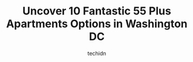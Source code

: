 ---
layout: ampstory
image: https://i0.wp.com/www.depkes.org/wp-content/uploads/2023/06/55-plus-apartments-0-in-washington-dc-1685761155.jpeg?resize=640,853
author: techidn
featured: false
description: Discover the impressive array of 55 Plus Apartments options in Washington DC, where you can find 10 of the largest 55 Plus Apartments establishments in the area. From renowned classics to hi
title: Uncover 10 Fantastic 55 Plus Apartments Options in Washington DC
cover:
   title: Uncover 10 Fantastic 55 Plus Apartments Options in Washington DC
   subtitle: Rickpate
   background: https://www.depkes.org/wp-content/uploads/2023/06/55-plus-apartments-0-in-washington-dc-1685761155.jpeg

pages: 
 - layout: thirds
   top: <h1>#1 Seabury at Friendship Terrace</h1>
   bottom: "<p>I visited Seabury with one of my Daughters last week and Antranisha Watkins, Leasing & Marketing Associate, walked us around the place.All the Staff we met in our tour as</p>"
   background: https://www.depkes.org/wp-content/uploads/2023/06/55-plus-apartments-1-in-washington-dc-1685761155.jpeg
   backgroundblur: true
 - layout: thirds
   top: <h1>#2 Victory Square (Seniors 55+)</h1>
   bottom: "<p>I applied for senior living @ this facility around  2017 during that time I was homeless living out of my car. During that time I came in, filled out an application infor</p>"
   background: https://www.depkes.org/wp-content/uploads/2023/06/55-plus-apartments-2-in-washington-dc-1685761156.jpeg
   cta:
      link: https://www.depkes.org/blog/uncover-10-fantastic-55-plus-apartments-options-in-washington-dc/
      text: Uncover 10 Fantastic 55 Plus Apartments Options in Washington DC
 - layout: thirds
   top: <h1>#3 Saint Marys Court</h1>
   bottom: "<p>725 24th St NW, Washington, DC 20037, United States</p>"
   background: https://www.depkes.org/wp-content/uploads/2023/06/55-plus-apartments-3-in-washington-dc-1685761157.jpeg
   cta:
      link: https://www.depkes.org/blog/uncover-10-fantastic-55-plus-apartments-options-in-washington-dc/
      text: Uncover 10 Fantastic 55 Plus Apartments Options in Washington DC
 - layout: thirds
   top: <h1>#4 Triangle View and Glenncrest</h1>
   bottom: "<p>3600 B St SE, Washington, DC 20019, United States</p>"
   background: https://images.unsplash.com/photo-1462556791646-c201b8241a94?ixlib=rb-4.0.3&ixid=MnwxMjA3fDB8MHxwaG90by1wYWdlfHx8fGVufDB8fHx8&auto=format&fit=crop&w=640&h=853&q=80
   cta:
      link: https://www.depkes.org/blog/uncover-10-fantastic-55-plus-apartments-options-in-washington-dc/
      text: Uncover 10 Fantastic 55 Plus Apartments Options in Washington DC
 - layout: thirds
   top: <h1>#5 NCBA Estates</h1>
   bottom: "<p>2801 14th St NW, Washington, DC 20009, United States</p>"
   background: https://images.unsplash.com/photo-1518640467707-6811f4a6ab73?ixlib=rb-4.0.3&ixid=MnwxMjA3fDB8MHxwaG90by1wYWdlfHx8fGVufDB8fHx8&auto=format&fit=crop&w=640&h=853&q=80
   cta:
      link: https://www.depkes.org/blog/uncover-10-fantastic-55-plus-apartments-options-in-washington-dc/
      text: Uncover 10 Fantastic 55 Plus Apartments Options in Washington DC
 - layout: thirds
   top: <h1>#6 The Appleton at Spring Flats (62+)</h1>
   bottom: "<p>1125 Spring Rd NW, Washington, DC 20010, United States</p>"
   background: https://images.unsplash.com/photo-1524169358666-79f22534bc6e?ixlib=rb-4.0.3&ixid=MnwxMjA3fDB8MHxwaG90by1wYWdlfHx8fGVufDB8fHx8&auto=format&fit=crop&w=640&h=853&q=80
   cta:
      link: https://www.depkes.org/blog/uncover-10-fantastic-55-plus-apartments-options-in-washington-dc/
      text: Uncover 10 Fantastic 55 Plus Apartments Options in Washington DC
 - layout: thirds
   top: <h1>#7 Capitol Gateway Senior Residences</h1>
   bottom: "<p>250 58th St NE, Washington, DC 20019, United States</p>"
   background: https://images.unsplash.com/photo-1604871000636-074fa5117945?ixlib=rb-4.0.3&ixid=MnwxMjA3fDB8MHxwaG90by1wYWdlfHx8fGVufDB8fHx8&auto=format&fit=crop&w=640&h=853&q=80
   cta:
      link: https://www.depkes.org/blog/uncover-10-fantastic-55-plus-apartments-options-in-washington-dc/
      text: Uncover 10 Fantastic 55 Plus Apartments Options in Washington DC
 - layout: thirds
   middle: Continue reading...
   background: https://plus.unsplash.com/premium_photo-1664640458616-3c74f8cb4589?ixlib=rb-4.0.3&ixid=MnwxMjA3fDB8MHxwaG90by1wYWdlfHx8fGVufDB8fHx8&auto=format&fit=crop&w=640&h=853&q=80
   cta:
      link: https://www.depkes.org/blog/uncover-10-fantastic-55-plus-apartments-options-in-washington-dc/
      text: Uncover 10 Fantastic 55 Plus Apartments Options in Washington DC
      
---